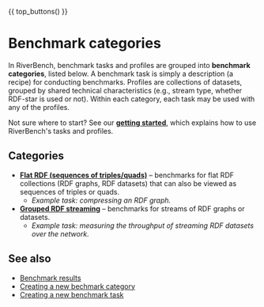 {{ top_buttons() }}

# Benchmark categories

In RiverBench, benchmark tasks and profiles are grouped into **benchmark categories**, listed below. A benchmark task is simply a description (a recipe) for conducting benchmarks. Profiles are collections of datasets, grouped by shared technical characteristics (e.g., stream type, whether RDF-star is used or not). Within each category, each task may be used with any of the profiles.

Not sure where to start? See our **[getting started](../documentation/using.md)**, which explains how to use RiverBench's tasks and profiles.

## Categories

- **[Flat RDF (sequences of triples/quads)](flat/index.md)** – benchmarks for flat RDF collections (RDF graphs, RDF datasets) that can also be viewed as sequences of triples or quads.
    - *Example task: compressing an RDF graph.*
- **[Grouped RDF streaming](stream/index.md)** – benchmarks for streams of RDF graphs or datasets.
    - *Example task: measuring the throughput of streaming RDF datasets over the network.*

## See also

- [Benchmark results](../results/index.md)
- [Creating a new bechmark category](../documentation/categories.md)
- [Creating a new benchmark task](../documentation/creating-new-task.md)
